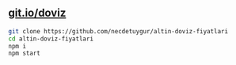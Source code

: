 ## [git.io/doviz](git.io/doviz)
```sh
git clone https://github.com/necdetuygur/altin-doviz-fiyatlari
cd altin-doviz-fiyatlari
npm i
npm start
```
